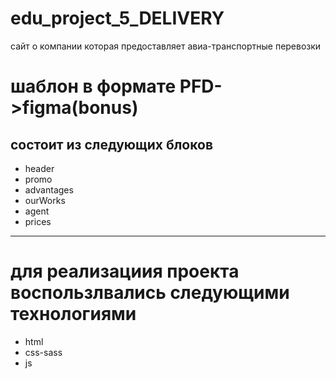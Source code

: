 # edu_project_5_DELIVERY

сайт о компании которая предоставляет авиа-транспортные перевозки

шаблон в формате PFD->figma(bonus)
=====================================================
состоит из следующих блоков
---------------------------------------------------
- header
- promo
- advantages
- ourWorks
- agent
- prices

---------------------------------------
для реализациия проекта воспользлвались следующими технологиями
===================================================

- html
- css-sass
- js

